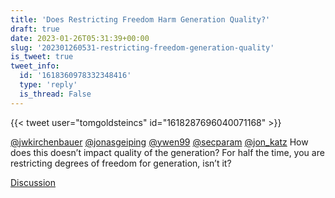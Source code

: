 ```yaml
---
title: 'Does Restricting Freedom Harm Generation Quality?'
draft: true
date: 2023-01-26T05:31:39+00:00
slug: '202301260531-restricting-freedom-generation-quality'
is_tweet: true
tweet_info:
  id: '1618360978332348416'
  type: 'reply'
  is_thread: False
---
```




{{< tweet user="tomgoldsteincs" id="1618287696040071168" >}}

[@jwkirchenbauer](https://x.com/jwkirchenbauer) [@jonasgeiping](https://x.com/jonasgeiping) [@ywen99](https://x.com/ywen99) [@secparam](https://x.com/secparam) [@jon_katz](https://x.com/jon_katz) How does this doesn’t impact quality of the generation? For half the time, you are restricting degrees of freedom for generation, isn’t it?

[Discussion](https://x.com/sytelus/status/1618360978332348416)

